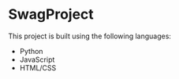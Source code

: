 # SwagProject



This project is built using the following languages:

- Python
- JavaScript
- HTML/CSS
